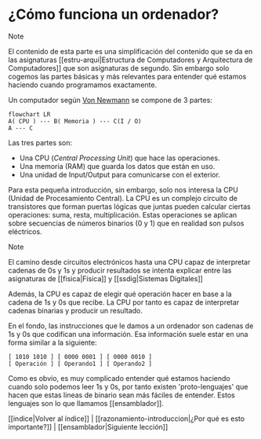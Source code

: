# ¿Cómo funciona un ordenador?
> [!NOTE]
> El contenido de esta parte es una simplificación del contenido que se da en las asignaturas [[estru-arqui|Estructura de Computadores y Arquitectura de Computadores]] que son asignaturas de segundo. Sin embargo solo cogemos las partes básicas y más relevantes para entender qué estamos haciendo cuando programamos exactamente.

Un computador según [Von Newmann](https://en.wikipedia.org/wiki/John_von_Neumann) se compone de 3 partes:

```mermaid
flowchart LR
A( CPU ) --- B( Memoria ) --- C(I / O)
A --- C
```

Las tres partes son:
 - Una CPU (_Central Processing Unit_) que hace las operaciones.
 - Una memoria (RAM) que guarda los datos que están en uso.
 - Una unidad de Input/Output para comunicarse con el exterior.

Para esta pequeña introducción, sin embargo, solo nos interesa la CPU (Unidad de Procesamiento Central). La CPU es un complejo circuito de transistores que forman puertas lógicas que juntas pueden calcular ciertas operaciones: suma, resta, multiplicación. Estas operaciones se aplican sobre secuencias de números binarios (0 y 1) que en realidad son pulsos eléctricos.

> [!NOTE]
> El camino desde circuitos electrónicos hasta una CPU capaz de interpretar cadenas de 0s y 1s y producir resultados se intenta explicar entre las asignaturas de [[fisica|Física]] y [[ssdig|Sistemas Digitales]] 

Además, la CPU es capaz de elegir qué operación hacer en base a la cadena de 1s y 0s que recibe. La CPU por tanto es capaz de interpretar cadenas binarias y producir un resultado.

En el fondo, las instrucciones que le damos a un ordenador son cadenas de 1s y 0s que codifican una información. Esa información suele estar en una forma similar a la siguiente:

```
[ 1010 1010 ] [ 0000 0001 ] [ 0000 0010 ]
[ Operación ] [ Operando1 ] [ Operando2 ]
```

Como es obvio, es muy complicado entender qué estamos haciendo cuando solo podemos leer 1s y 0s, por tanto existen 'proto-lenguajes' que hacen que estas lineas de binario sean más fáciles de entender. Estos lenguajes son lo que llamamos [[ensamblador]].




[[indice|Volver al índice]] | [[razonamiento-introduccion|¿Por qué es esto importante?]] | [[ensamblador|Siguiente lección]]